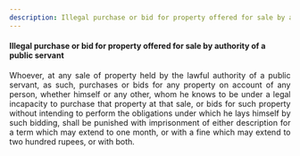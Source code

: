 ```yaml
---
description: Illegal purchase or bid for property offered for sale by authority of a public servant
---
```


#### Illegal purchase or bid for property offered for sale by authority of a public servant
<div style="text-align: justify">

Whoever, at any sale of property held by the lawful authority of a public servant, as such, purchases or bids for any property on account of any person, whether himself or any other, whom he knows to be under a legal incapacity to purchase that property at that sale, or bids for such property without intending to perform the obligations under which he lays himself by such bidding, shall be punished with imprisonment of either description for a term which may extend to one month, or with a fine which may extend to two hundred rupees, or with both.

</div>
